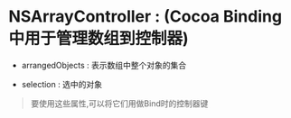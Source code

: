 # NSArrayController : (Cocoa Binding 中用于管理数组到控制器)


* arrangedObjects : 表示数组中整个对象的集合

* selection : 选中的对象

> 要使用这些属性,可以将它们用做Bind时的控制器键  